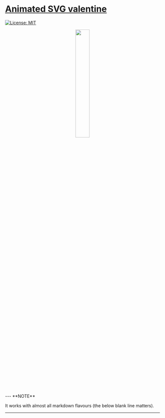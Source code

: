# [Animated SVG valentine](https://timur345.github.io/Valentine/)
[![License: MIT](https://img.shields.io/badge/License-MIT-red.svg)](https://github.com/Timur345/Valentine/blob/master/LICENSE)
<p align="center">
  <img src="https://github.com/Timur345/Valentine/blob/master/favicon.svg" width="30%" height="auto" align="center" />
</p>
---
**NOTE**

It works with almost all markdown flavours (the below blank line matters).

---
